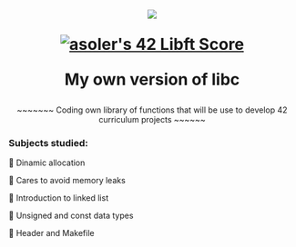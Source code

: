 <h1 align="center">
  <img src=https://game.42sp.org.br/static/assets/achievements/libftm.png>
  
   <a href="https://github.com/JaeSeoKim/badge42"><img src="https://badge42.vercel.app/api/v2/cl263316l006809l0mxrfwgrw/project/2550639" alt="asoler's 42 Libft Score" /></a>
  
  My own version of libc
</h1>

<p align="center">
     ~~~~~~~   Coding own library of functions that will be use to develop 42 curriculum projects    ~~~~~~
</p>

<h3>Subjects studied:</h3>

  💠 Dinamic allocation
  
  💠 Cares to avoid memory leaks
  
  💠 Introduction to linked list
  
  💠 Unsigned and const data types
  
  💠 Header and Makefile
